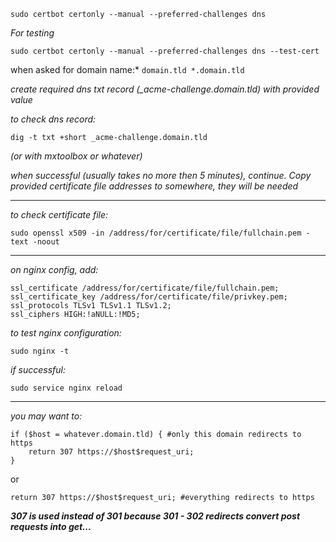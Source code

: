 ```
sudo certbot certonly --manual --preferred-challenges dns
```

*For testing*
```
sudo certbot certonly --manual --preferred-challenges dns --test-cert
```

when asked for domain name:* ```domain.tld *.domain.tld```

*create required dns txt record (_acme-challenge.domain.tld) with provided value*

*to check dns record:*
```
dig -t txt +short _acme-challenge.domain.tld
```
*(or with mxtoolbox or whatever)*

*when successful (usually takes no more then 5 minutes), continue. Copy provided certificate file addresses to somewhere, they will be needed*

---

*to check certificate file:*
```
sudo openssl x509 -in /address/for/certificate/file/fullchain.pem -text -noout
```

---

*on nginx config, add:*
```
ssl_certificate /address/for/certificate/file/fullchain.pem;
ssl_certificate_key /address/for/certificate/file/privkey.pem;
ssl_protocols TLSv1 TLSv1.1 TLSv1.2;
ssl_ciphers HIGH:!aNULL:!MD5;
```

*to test nginx configuration:*
```
sudo nginx -t
```

*if successful:*
```
sudo service nginx reload
```

---

*you may want to:*
```
if ($host = whatever.domain.tld) { #only this domain redirects to https
    return 307 https://$host$request_uri;
}
```
or
```
return 307 https://$host$request_uri; #everything redirects to https
```

***307 is used instead of 301 because 301 - 302 redirects convert post requests into get...***

